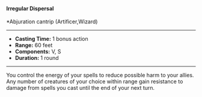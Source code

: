 #### Irregular Dispersal
*Abjuration cantrip (Artificer,Wizard)
___
- **Casting Time:** 1 bonus action
- **Range:** 60 feet
- **Components:** V, S
- **Duration:** 1 round
---
You control the energy of your spells to reduce possible harm to your allies. Any number of creatures of your choice within range gain resistance to damage from spells you cast until the end of your next turn.
